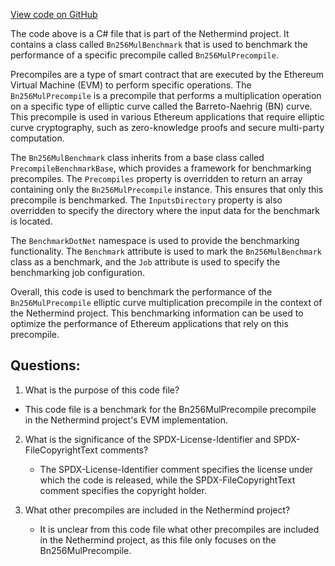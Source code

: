 [View code on GitHub](https://github.com/nethermindeth/nethermind/Nethermind.Precompiles.Benchmark/Bn256MulBenchmark.cs)

The code above is a C# file that is part of the Nethermind project. It contains a class called `Bn256MulBenchmark` that is used to benchmark the performance of a specific precompile called `Bn256MulPrecompile`. 

Precompiles are a type of smart contract that are executed by the Ethereum Virtual Machine (EVM) to perform specific operations. The `Bn256MulPrecompile` is a precompile that performs a multiplication operation on a specific type of elliptic curve called the Barreto-Naehrig (BN) curve. This precompile is used in various Ethereum applications that require elliptic curve cryptography, such as zero-knowledge proofs and secure multi-party computation.

The `Bn256MulBenchmark` class inherits from a base class called `PrecompileBenchmarkBase`, which provides a framework for benchmarking precompiles. The `Precompiles` property is overridden to return an array containing only the `Bn256MulPrecompile` instance. This ensures that only this precompile is benchmarked. The `InputsDirectory` property is also overridden to specify the directory where the input data for the benchmark is located.

The `BenchmarkDotNet` namespace is used to provide the benchmarking functionality. The `Benchmark` attribute is used to mark the `Bn256MulBenchmark` class as a benchmark, and the `Job` attribute is used to specify the benchmarking job configuration. 

Overall, this code is used to benchmark the performance of the `Bn256MulPrecompile` elliptic curve multiplication precompile in the context of the Nethermind project. This benchmarking information can be used to optimize the performance of Ethereum applications that rely on this precompile.
## Questions: 
 1. What is the purpose of this code file?
   - This code file is a benchmark for the Bn256MulPrecompile precompile in the Nethermind project's EVM implementation.

2. What is the significance of the SPDX-License-Identifier and SPDX-FileCopyrightText comments?
   - The SPDX-License-Identifier comment specifies the license under which the code is released, while the SPDX-FileCopyrightText comment specifies the copyright holder.

3. What other precompiles are included in the Nethermind project?
   - It is unclear from this code file what other precompiles are included in the Nethermind project, as this file only focuses on the Bn256MulPrecompile.